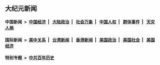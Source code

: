 ## 大纪元新闻

#### 中国新闻 &nbsp;>&nbsp; [中国经济](indexes/ncid283/README.md?06202045) &nbsp;| &nbsp; [大陆政治](indexes/ncid277/README.md?06202045) &nbsp;| &nbsp; [社会万象](indexes/ncid282/README.md?06202045) &nbsp;| &nbsp; [中国人权](indexes/ncid278/README.md?06202045) &nbsp;| &nbsp; [群体事件](indexes/ncid279/README.md?06202045) &nbsp;| &nbsp; [天灾人祸](indexes/ncid280/README.md?06202045)

#### 国际新闻 &nbsp;>&nbsp; [美中关系](indexes/nf1412576/README.md?06202045) &nbsp;| &nbsp; [台湾新闻](indexes/ncid1349361/README.md?06202045) &nbsp;| &nbsp; [香港新闻](indexes/ncid1349362/README.md?06202045) &nbsp;| &nbsp; [美国政治](indexes/ncid1078159/README.md?06202045) &nbsp;| &nbsp; [美国社会](indexes/ncid1078160/README.md?06202045) &nbsp;| &nbsp; [美国经济](indexes/ncid1078158/README.md?06202045)

#### 特别专题 &nbsp;>&nbsp; [中共百年历史](https://github.com/easy2view/epoch-special/blob/master/README.md?06202045)  
